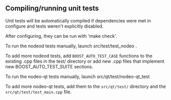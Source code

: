 Compiling/running unit tests
------------------------------------

Unit tests will be automatically compiled if dependencies were met in configure
and tests weren't explicitly disabled.

After configuring, they can be run with 'make check'.

To run the nodeod tests manually, launch src/test/test_nodeo .

To add more nodeod tests, add `BOOST_AUTO_TEST_CASE` functions to the existing
.cpp files in the test/ directory or add new .cpp files that
implement new BOOST_AUTO_TEST_SUITE sections.

To run the nodeo-qt tests manually, launch src/qt/test/nodeo-qt_test

To add more nodeo-qt tests, add them to the `src/qt/test/` directory and
the `src/qt/test/test_main.cpp` file.
